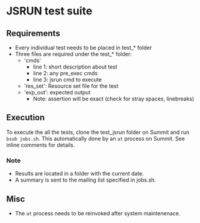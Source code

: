 # JSRUN test suite

## Requirements

* Every individual test needs to be placed in test_* folder
* Three files are required under the test_* folder:
  * 'cmds'
    * line 1: short description about test
    * line 2: any pre_exec cmds
    * line 3: jsrun cmd to execute
  * 'res_set': Resource set file for the test
  * 'exp_out': expected output
    * Note: assertion will be exact (check for stray spaces, linebreaks)

## Execution

To execute the all the tests, clone the test_jsrun folder on Summit
and run ```bsub jobs.sh```. This automatically done by an ```at``` process
on Summit. See inline comments for details.

### Note

* Results are located in a folder with the current date.
* A summary is sent to the mailing list specified in jobs.sh. 

## Misc

* The ```at``` process needs to be reinvoked after system maintenenace.